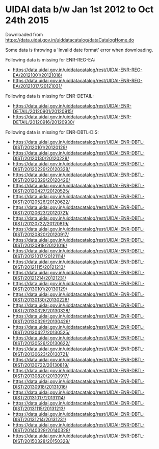 # UIDAI data b/w Jan 1st 2012 to Oct 24th 2015

Downloaded from https://data.uidai.gov.in/uiddatacatalog/dataCatalogHome.do

Some data is throwing a 'Invalid date format' error when downloading.

Following data is missing for ENR-REG-EA: 
* https://data.uidai.gov.in/uiddatacatalog/rest/UIDAI-ENR-REG-EA/20121001/20121016/
* https://data.uidai.gov.in/uiddatacatalog/rest/UIDAI-ENR-REG-EA/20121017/20121031/
  
Following data is missing for ENR-DETAIL: 
* https://data.uidai.gov.in/uiddatacatalog/rest/UIDAI-ENR-DETAIL/20120901/20120915/
* https://data.uidai.gov.in/uiddatacatalog/rest/UIDAI-ENR-DETAIL/20120916/20120930/

Following data is missing for ENR-DBTL-DIS: 
* https://data.uidai.gov.in/uiddatacatalog/rest/UIDAI-ENR-DBTL-DIST/20120101/20120129/
* https://data.uidai.gov.in/uiddatacatalog/rest/UIDAI-ENR-DBTL-DIST/20120130/20120228/
* https://data.uidai.gov.in/uiddatacatalog/rest/UIDAI-ENR-DBTL-DIST/20120229/20120328/
* https://data.uidai.gov.in/uiddatacatalog/rest/UIDAI-ENR-DBTL-DIST/20120329/20120426/
* https://data.uidai.gov.in/uiddatacatalog/rest/UIDAI-ENR-DBTL-DIST/20120427/20120525/
* https://data.uidai.gov.in/uiddatacatalog/rest/UIDAI-ENR-DBTL-DIST/20120526/20120622/
* https://data.uidai.gov.in/uiddatacatalog/rest/UIDAI-ENR-DBTL-DIST/20120623/20120721/
* https://data.uidai.gov.in/uiddatacatalog/rest/UIDAI-ENR-DBTL-DIST/20120722/20120819/
* https://data.uidai.gov.in/uiddatacatalog/rest/UIDAI-ENR-DBTL-DIST/20120820/20120917/
* https://data.uidai.gov.in/uiddatacatalog/rest/UIDAI-ENR-DBTL-DIST/20120918/20121016/
* https://data.uidai.gov.in/uiddatacatalog/rest/UIDAI-ENR-DBTL-DIST/20121017/20121114/
* https://data.uidai.gov.in/uiddatacatalog/rest/UIDAI-ENR-DBTL-DIST/20121115/20121213/
* https://data.uidai.gov.in/uiddatacatalog/rest/UIDAI-ENR-DBTL-DIST/20121214/20121231/
* https://data.uidai.gov.in/uiddatacatalog/rest/UIDAI-ENR-DBTL-DIST/20130101/20130129/
* https://data.uidai.gov.in/uiddatacatalog/rest/UIDAI-ENR-DBTL-DIST/20130130/20130228/
* https://data.uidai.gov.in/uiddatacatalog/rest/UIDAI-ENR-DBTL-DIST/20130328/20130328/
* https://data.uidai.gov.in/uiddatacatalog/rest/UIDAI-ENR-DBTL-DIST/20130329/20130426/
* https://data.uidai.gov.in/uiddatacatalog/rest/UIDAI-ENR-DBTL-DIST/20130427/20130525/
* https://data.uidai.gov.in/uiddatacatalog/rest/UIDAI-ENR-DBTL-DIST/20130526/20130622/
* https://data.uidai.gov.in/uiddatacatalog/rest/UIDAI-ENR-DBTL-DIST/20130623/20130721/
* https://data.uidai.gov.in/uiddatacatalog/rest/UIDAI-ENR-DBTL-DIST/20130722/20130819/
* https://data.uidai.gov.in/uiddatacatalog/rest/UIDAI-ENR-DBTL-DIST/20130820/20130917/
* https://data.uidai.gov.in/uiddatacatalog/rest/UIDAI-ENR-DBTL-DIST/20130918/20131016/
* https://data.uidai.gov.in/uiddatacatalog/rest/UIDAI-ENR-DBTL-DIST/20131017/20131114/
* https://data.uidai.gov.in/uiddatacatalog/rest/UIDAI-ENR-DBTL-DIST/20131115/20131213/
* https://data.uidai.gov.in/uiddatacatalog/rest/UIDAI-ENR-DBTL-DIST/20131214/20131231/
* https://data.uidai.gov.in/uiddatacatalog/rest/UIDAI-ENR-DBTL-DIST/20140328/20140328/
* https://data.uidai.gov.in/uiddatacatalog/rest/UIDAI-ENR-DBTL-DIST/20150328/20150328/
